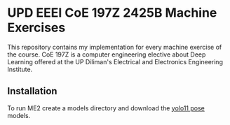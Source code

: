 # UPD EEEI CoE 197Z 2425B Machine Exercises

This repository contains my implementation for every machine exercise of the course. CoE 197Z is a computer engineering elective about Deep Learning offered at the UP Diliman's Electrical and Electronics Engineering Institute.

## Installation
To run ME2 create a models directory and download the [yolo11 pose](https://docs.ultralytics.com/tasks/pose/) models.